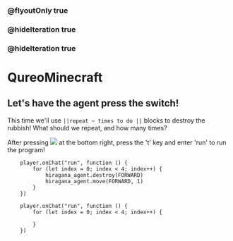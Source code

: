 ### @flyoutOnly true
### @hideIteration true
### @hideIteration true
# QureoMinecraft

## Let's have the agent press the switch!

This time we'll use ``||repeat ~ times to do ||`` blocks to destroy the rubbish! What should we repeat, and how many times?

After pressing ![](https://raw.githubusercontent.com/camp-minecraft/TechkidsCampTutorial/master/images/playbutton.png) at the bottom right, press the 't' key and enter 'run' to run the program!

```ghost
    player.onChat("run", function () {
        for (let index = 0; index < 4; index++) {
            hiragana_agent.destroy(FORWARD)
            hiragana_agent.move(FORWARD, 1)
        }
    })
```

```template
    player.onChat("run", function () {
        for (let index = 0; index < 4; index++) {

        }
    })
```